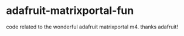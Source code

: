 # adafruit-matrixportal-fun
code related to the wonderful adafruit matrixportal m4. thanks adafruit!

